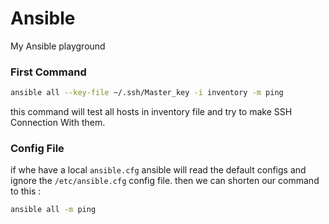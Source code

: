 # Ansible
My Ansible playground

### First Command 

```BASH
ansible all --key-file ~/.ssh/Master_key -i inventory -m ping
```

this command will test all hosts in inventory file and try to make SSH Connection With them.


### Config File 

if whe have a local `ansible.cfg` ansible will read the default configs and ignore the `/etc/ansible.cfg` config file.
then we can shorten our command to this : 

```BASH 
ansible all -m ping
```
